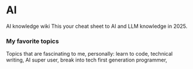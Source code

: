 # AI
AI knowledge wiki
This your cheat sheet to AI and LLM knowledge in 2025.

### My favorite topics
Topics that are fascinating to me, personally: learn to code, technical writing, AI super user, break into tech first generation programmer,
